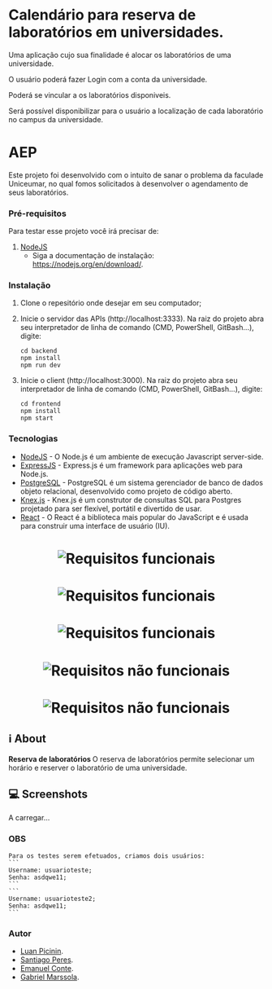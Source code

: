 # Calendário para reserva de laboratórios em universidades.

Uma aplicação cujo sua finalidade é alocar os laboratórios de uma universidade.

O usuário poderá fazer Login com a conta da universidade.

Poderá se vincular a os laboratórios disponiveis.

Será possível disponibilizar para o usuário a localização de cada laboratório no campus da universidade.
# AEP

Este projeto foi desenvolvido com o intuito de sanar o problema da faculade Uniceumar, no qual fomos solicitados à desenvolver o agendamento de seus laboratórios.

### Pré-requisitos

Para testar esse projeto você irá precisar de:

1. [NodeJS](https://nodejs.org/en/)
   - Siga a documentação de instalação: https://nodejs.org/en/download/.

### Instalação

1. Clone o repesitório onde desejar em seu computador;

2. Inicie o servidor das APIs (http://localhost:3333). Na raiz do projeto abra seu interpretador de linha de comando (CMD, PowerShell, GitBash...), digite:
   ```
   cd backend
   npm install
   npm run dev
   ```
3. Inicie o client (http://localhost:3000). Na raiz do projeto abra seu interpretador de linha de comando (CMD, PowerShell, GitBash...), digite:
   ```
   cd frontend
   npm install
   npm start
   ```

### Tecnologias

- [NodeJS](https://nodejs.org/en/) - O Node.js é um ambiente de execução Javascript server-side.
- [ExpressJS](https://expressjs.com/pt-br/) - Express.js é um framework para aplicações web para Node.js.
- [PostgreSQL](https://www.mongodb.com/) - PostgreSQL é um sistema gerenciador de banco de dados objeto relacional, desenvolvido como projeto de código aberto.
- [Knex.js](https://mongoosejs.com/) - Knex.js é um construtor de consultas SQL para Postgres projetado para ser flexível, portátil e divertido de usar.
- [React](https://pt-br.reactjs.org/) - O React é a biblioteca mais popular do JavaScript e é usada para construir uma interface de usuário (IU).


<h1 align="center">
  <img alt="Requisitos funcionais" src="https://github.com/SantiagoPeres/CalendarioReservaLaboratorios/blob/main/.github/reqf1reqf2.png" />
</h1>
<h1 align="center">
  <img alt="Requisitos funcionais" src="https://github.com/SantiagoPeres/CalendarioReservaLaboratorios/blob/main/.github/reqf3reqf4.png" />
</h1>
<h1 align="center">
  <img alt="Requisitos funcionais" src="https://github.com/SantiagoPeres/CalendarioReservaLaboratorios/blob/main/.github/reqf5req6.png" />
</h1>
<h1 align="center">
  <img alt="Requisitos não funcionais" src="https://github.com/SantiagoPeres/CalendarioReservaLaboratorios/blob/main/.github/reqf7.png" />
</h1>
<a id="about"></a>
<h1 align="center">
  <img alt="Requisitos não funcionais" src="https://github.com/SantiagoPeres/CalendarioReservaLaboratorios/blob/main/.github/reqnf8reqnf9.png" />
</h1>
<a id="about"></a>

## :information_source: About 

<strong> Reserva de laboratórios </strong> O reserva de laboratórios permite selecionar um horário e reserver o laboratório de uma universidade.


## :computer: Screenshots
A carregar...
<!--
<h1 align="center">
  <img alt="Reserva Laboratorio" src="https://github.com/marlonchallouts/Ecoleta/blob/master/.github/app-screen.png" />
</h1>
-->
### OBS

    Para os testes serem efetuados, criamos dois usuários:
    ```
    Username: usuarioteste;
    Senha: asdqwe11;
    ```
    ```
    Username: usuarioteste2;
    Senha: asdqwe11;
    ```

### Autor

- [Luan Picinin](https://github.com/LuanPicinin).
- [Santiago Peres](https://github.com/SantiagoPeres).
- [Emanuel Conte](https://github.com/emanuelconte).
- [Gabriel Marssola](https://github.com/gmarssola).
